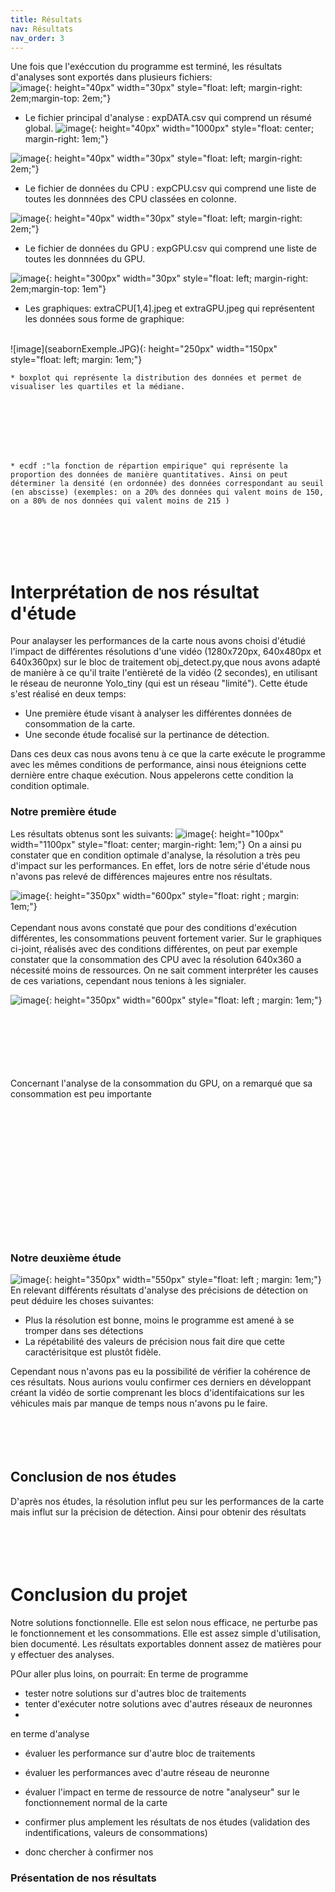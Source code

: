 ```yaml
---
title: Résultats
nav: Résultats
nav_order: 3
---
```

Une fois que l'exéccution du programme est terminé, les résultats d'analyses sont exportés dans plusieurs fichiers:
<br>
![image](csvDoc.png){: height="40px" width="30px" style="float: left; margin-right: 2em;margin-top: 2em;"}
* Le fichier principal d'analyse : expDATA.csv qui comprend un résumé global. 
![image](expDATA.JPG){: height="40px" width="1000px" style="float: center; margin-right: 1em;"}

![image](csvDoc.png){: height="40px" width="30px" style="float: left; margin-right: 2em;"}

* Le fichier de données du CPU : expCPU.csv qui comprend une liste de toutes les donnnées des CPU classées en colonne. 

![image](csvDoc.png){: height="40px" width="30px" style="float: left; margin-right: 2em;"}

* Le fichier de données du GPU : expGPU.csv qui comprend une liste de toutes les donnnées du GPU. 

![image](jpegDocs.JPG){: height="300px" width="30px" style="float: left; margin-right: 2em;margin-top: 1em"}

* Les graphiques: extraCPU[1,4].jpeg et extraGPU.jpeg qui représentent les données sous forme de graphique:
<br>
![image](seabornExemple.JPG){: height="250px" width="150px" style="float: left; margin: 1em;"}
<br>
    
    * boxplot qui représente la distribution des données et permet de visualiser les quartiles et la médiane.
<br>
<br>
<br>
<br>
<br>

    * ecdf :"la fonction de répartion empirique" qui représente la proportion des données de manière quantitatives. Ainsi on peut déterminer la densité (en ordonnée) des données correspondant au seuil (en abscisse) (exemples: on a 20% des données qui valent moins de 150, on a 80% de nos données qui valent moins de 215 )
<br>
<br>
<br>
<br>

# Interprétation de nos résultat d'étude
Pour analayser les performances de la carte nous avons choisi d'étudié l'impact de différentes résolutions d'une vidéo (1280x720px, 640x480px et 640x360px) sur le bloc de traitement obj_detect.py,que nous avons adapté de manière à ce qu'il traite l'entièreté de la vidéo (2 secondes), en utilisant le réseau de neuronne Yolo_tiny (qui est un réseau "limité"). Cette étude s'est réalisé en deux temps:
* Une première étude visant à analyser les différentes données de consommation de la carte.
* Une seconde étude focalisé sur la pertinance de détection.

Dans ces deux cas nous avons tenu à ce que la carte exécute le programme avec les mêmes conditions de performance, ainsi nous éteignions cette dernière entre chaque exécution. Nous appelerons cette condition la condition optimale.

### Notre première étude
Les résultats obtenus sont les suivants:
![image](DATAnalyseTT.PNG){: height="100px" width="1100px" style="float: center; margin-right: 1em;"}
 On a ainsi pu constater que en condition optimale d'analyse, la résolution a très peu d'impact sur les performances. En effet, lors de notre série d'étude nous n'avons pas relevé de différences majeures entre nos résultats. 

![image](Capture.PNG){: height="350px" width="600px" style="float: right ; margin: 1em;"}
<br>
<br>
 Cependant nous avons constaté que pour des conditions d'exécution différentes, les consommations peuvent fortement varier. Sur le graphiques ci-joint, réalisés avec des conditions différentes, on peut par exemple constater que la consommation des CPU avec la résolution 640x360 a nécessité moins de ressources. On ne sait comment interpréter les causes de ces variations, cependant nous tenions à les signialer.

![image](Capture.PNG){: height="350px" width="600px" style="float: left ; margin: 1em;"}
<br>
<br>
<br>
<br>
<br>
<br>
<br>

Concernant l'analyse de la consommation du GPU, on a remarqué que sa consommation est peu importante
<br>
<br>
<br>
<br>
<br>
<br>
<br>
<br>
<br>
<br>
<br>
<br>
<br>
<br>

### Notre deuxième étude
![image](AccuracyAnalyse.JPG){: height="350px" width="550px" style="float: left ; margin: 1em;"}
En relevant différents résultats d'analyse des précisions de détection on peut déduire les choses suivantes:

* Plus la résolution est bonne, moins le programme est amené à se tromper dans ses détections
* La répétabilité des valeurs de précision nous fait dire que cette caractérisitque est plustôt fidèle.

Cependant nous n'avons pas eu la possibilité de vérifier la cohérence de ces résultats. Nous aurions voulu confirmer ces derniers en développant créant la vidéo de sortie comprenant les blocs d'identifaications sur les véhicules mais par manque de temps nous n'avons pu le faire.
<br>
<br>
<br>
<br>
<br>

## Conclusion de nos études
D'après nos études, la résolution influt peu sur les performances de la carte mais influt sur la précision de détection. Ainsi pour obtenir des résultats 
<br>
<br>
<br>
<br>
<br>

# Conclusion du projet
Notre solutions fonctionnelle.
Elle est selon nous efficace, ne perturbe pas le fonctionnement et les consommations. 
Elle est assez simple d'utilisation, bien documenté.
Les résultats exportables donnent assez de matières pour y effectuer des analyses. 


POur aller plus loins, on pourrait:
En terme de programme
* tester notre solutions sur d'autres bloc de traitements
* tenter d'exécuter notre solutions avec d'autres réseaux de neuronnes
* 
en terme d'analyse
* évaluer les performance sur d'autre bloc de traitements
* évaluer les performances avec d'autre réseau de neuronne
* évaluer l'impact en terme de ressource de notre "analyseur" sur le fonctionnement normal de la carte
* confirmer plus amplement les résultats de nos études (validation des indentifications, valeurs de consommations)

* donc chercher à confirmer nos 

### Présentation de nos résultats